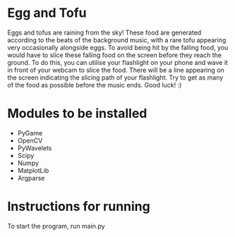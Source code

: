 # Egg and Tofu
Eggs and tofus are raining from the sky! These food are generated according to the beats of the background music, with a rare tofu appearing very occasionally alongside eggs. To avoid being hit by the falling food, you would have to slice these falling food on the screen before they reach the ground. To do this, you can utilise your flashlight on your phone and wave it in front of your webcam to slice the food. There will be a line appearing on the screen indicating the slicing path of your flashlight. Try to get as many of the food as possible before the music ends. Good luck! :) 

# Modules to be installed
* PyGame
* OpenCV
* PyWavelets
* Scipy
* Numpy
* MatplotLib
* Argparse

# Instructions for running
To start the program, run main.py
